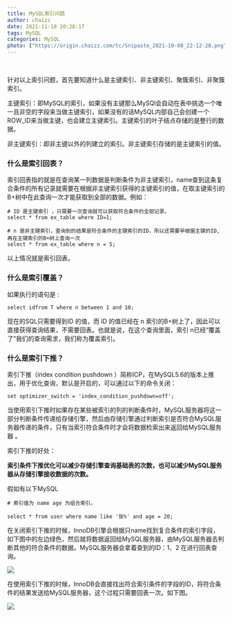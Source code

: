 ```yaml
---
title: MySQL索引问题
author: chaizz
date: 2021-11-18 20:28:17
tags: MySQL
categories: MySQL
photo: ["https://origin.chaizz.com/tc/Snipaste_2021-10-08_22-12-28.png"]
---
```


​     

<!--more-->

针对以上索引问题，首先要知道什么是主键索引、非主键索引、聚簇索引、非聚簇索引。

主键索引：即MySQL的索引，如果没有主键那么MySQl会自动在表中挑选一个唯一且非空的字段来当做主键索引，如果没有的话MySQL内部自己会创建一个ROW_ID来当做主键，也会建立主键索引。主键索引的叶子结点存储的是整行的数据。

非主键索引：即非主键以外的列建立的索引。非主键索引存储的是主键索引的值。

### 什么是索引回表？

索引回表指的就是在查询某一列数据是判断条件为非主键索引，name查到这条复合条件的所有记录就需要在根据非主键索引获得的主键索引的值，在取主键索引的B+树中在此查询一次才能获取到全部的数据。例如：

```mysql
# ID 是主键索引 ，只需要一次查询就可以获取符合条件的全部记录。
select * from ex_table where ID=1;
```



```mysql
# n 是非主键索引，查询到的结果是符合条件的主键索引的ID，所以还需要早根据主键的ID,再在主键索引的B+树上查询一次
select * from ex_table where n = 5;
```

以上情况就是索引回表。



### 什么是索引覆盖？

如果执行的语句是 :

```mysql
select idfrom T where n between 1 and 10;
```

现在的SQL只需要得到ID 的值，而 ID 的值已经在 n 索引的B+树上了，因此可以直接获得查询结果，不需要回表。也就是说，在这个查询里面，索引 n已经“覆盖了”我们的查询需求，我们称为覆盖索引。



### 什么是索引下推？

索引下推（index condition pushdown ）简称ICP，在MySQL5.6的版本上推出，用于优化查询，默认是开启的，可以通过以下的命令关闭：

```mysql
set optimizer_switch = 'index_condition_pushdown=off';
```

当使用索引下推时如果存在某些被索引的列的判断条件时，MySQL服务器将这一部分判断条件传递给存储引擎，然后由存储引擎通过判断索引是否符合MySQL服务器传递的条件，只有当索引符合条件时才会将数据检索出来返回给MySQL服务器 。

索引下推的好处：

**索引条件下推优化可以减少存储引擎查询基础表的次数，也可以减少MySQL服务器从存储引擎接收数据的次数。**



假如有以下MySQL

```mysql
# 索引值为 name age 为组合索引。

select * from user where name like '张%' and age = 20;
```



在关闭索引下推的时候，InnoDB引擎会根据只name找到复合条件的索引字段，如下图中的左边绿色，然后就将数据返回给MySQL服务器，由MySQL服务器去判断其他的符合条件的数据。MySQL服务器会拿着查到的ID：1、2  在进行回表查询。

![](https://origin.chaizz.com/161026e0486011ec9d7c5254006b8f1d.png)

在使用索引下推的时候，InnoDB会直接找出符合索引条件的字段的ID，将符合条件的结果发送给MySQL服务器，这个过程只需要回表一次。如下图。

![](https://origin.chaizz.com/a47dc42c486b11ec9d7c5254006b8f1d.png)



